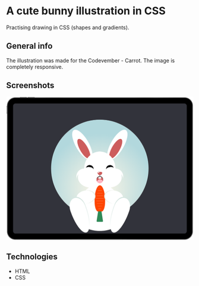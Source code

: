 # A cute bunny illustration in CSS
Practising drawing in CSS (shapes and gradients).

## General info
The illustration was made for the Codevember - Carrot. The image is completely responsive.

## Screenshots
![preview](./img/bunny.png)

## Technologies
* HTML
* CSS
